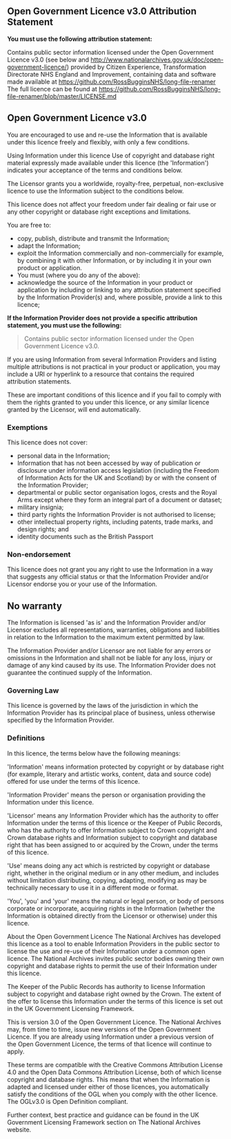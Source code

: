 ## Open Government Licence v3.0 Attribution Statement 

**You must use the following attribution statement:**

Contains public sector information licensed under the Open Government Licence v3.0 (see below and
http://www.nationalarchives.gov.uk/doc/open-government-licence/) provided by Citizen Experience, Transformation Directorate 
NHS England and Improvement, containing data and software made available at
https://github.com/RossBugginsNHS/long-file-renamer 
The full  licence can be found at https://github.com/RossBugginsNHS/long-file-renamer/blob/master/LICENSE.md


## Open Government Licence v3.0

You are encouraged to use and re-use the Information that is available under this licence freely and flexibly, with only a few conditions.

Using Information under this licence
Use of copyright and database right material expressly made available under this licence (the 'Information') indicates your acceptance of the terms and conditions below.

The Licensor grants you a worldwide, royalty-free, perpetual, non-exclusive licence to use the Information subject to the conditions below.

This licence does not affect your freedom under fair dealing or fair use or any other copyright or database right exceptions and limitations.

You are free to:
- copy, publish, distribute and transmit the Information;
- adapt the Information;
- exploit the Information commercially and non-commercially for example, by combining it with other Information, or by including it in your own product or application.
- You must (where you do any of the above):
- acknowledge the source of the Information in your product or application by including or linking to any attribution statement specified by the Information Provider(s) and, where possible, provide a link to this licence;
 
**If the Information Provider does not provide a specific attribution statement, you must use the following:**

> Contains public sector information licensed under the Open Government Licence v3.0.

If you are using Information from several Information Providers and listing multiple attributions is not practical in your product or application, you may include a URI or hyperlink to a resource that contains the required attribution statements.

These are important conditions of this licence and if you fail to comply with them the rights granted to you under this licence, or any similar licence granted by the Licensor, will end automatically.

### Exemptions
This licence does not cover:

- personal data in the Information;
-  Information that has not been accessed by way of publication or disclosure under information access legislation (including the Freedom of Information Acts for the UK and Scotland) by or with the consent of the Information Provider;
- departmental or public sector organisation logos, crests and the Royal Arms except where they form an integral part of a document or dataset;
- military insignia;
- third party rights the Information Provider is not authorised to license;
- other intellectual property rights, including patents, trade marks, and design rights; and
- identity documents such as the British Passport

### Non-endorsement
This licence does not grant you any right to use the Information in a way that suggests any official status or that the Information Provider and/or Licensor endorse you or your use of the Information.

## No warranty
The Information is licensed 'as is' and the Information Provider and/or Licensor excludes all representations, warranties, obligations and liabilities in relation to the Information to the maximum extent permitted by law.

The Information Provider and/or Licensor are not liable for any errors or omissions in the Information and shall not be liable for any loss, injury or damage of any kind caused by its use. The Information Provider does not guarantee the continued supply of the Information.

### Governing Law
This licence is governed by the laws of the jurisdiction in which the Information Provider has its principal place of business, unless otherwise specified by the Information Provider.

### Definitions
In this licence, the terms below have the following meanings:

'Information' means information protected by copyright or by database right (for example, literary and artistic works, content, data and source code) offered for use under the terms of this licence.

'Information Provider' means the person or organisation providing the Information under this licence.

'Licensor' means any Information Provider which has the authority to offer Information under the terms of this licence or the Keeper of Public Records, who has the authority to offer Information subject to Crown copyright and Crown database rights and Information subject to copyright and database right that has been assigned to or acquired by the Crown, under the terms of this licence.

'Use' means doing any act which is restricted by copyright or database right, whether in the original medium or in any other medium, and includes without limitation distributing, copying, adapting, modifying as may be technically necessary to use it in a different mode or format.

'You', 'you' and 'your' means the natural or legal person, or body of persons corporate or incorporate, acquiring rights in the Information (whether the Information is obtained directly from the Licensor or otherwise) under this licence.

About the Open Government Licence
The National Archives has developed this licence as a tool to enable Information Providers in the public sector to license the use and re-use of their Information under a common open licence. The National Archives invites public sector bodies owning their own copyright and database rights to permit the use of their Information under this licence.

The Keeper of the Public Records has authority to license Information subject to copyright and database right owned by the Crown. The extent of the offer to license this Information under the terms of this licence is set out in the UK Government Licensing Framework.

This is version 3.0 of the Open Government Licence. The National Archives may, from time to time, issue new versions of the Open Government Licence. If you are already using Information under a previous version of the Open Government Licence, the terms of that licence will continue to apply.

These terms are compatible with the Creative Commons Attribution License 4.0 and the Open Data Commons Attribution License, both of which license copyright and database rights. This means that when the Information is adapted and licensed under either of those licences, you automatically satisfy the conditions of the OGL when you comply with the other licence. The OGLv3.0 is Open Definition compliant.

Further context, best practice and guidance can be found in the UK Government Licensing Framework section on The National Archives website.